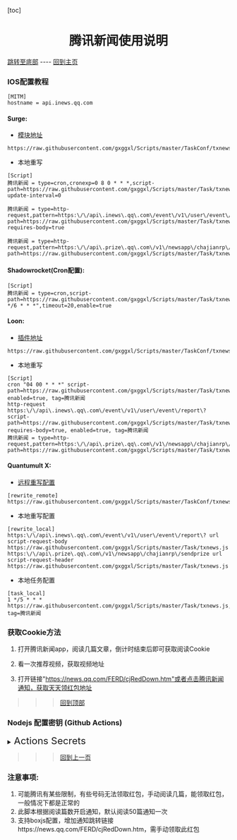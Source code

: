 

  [toc]  

 # <center> 腾讯新闻使用说明 </center>

 [跳转至底部](#注意事项)  ----  [回到主页](https://github.com/gxggxl/Scripts)

### IOS配置教程
 ```
[MITM]
hostname = api.inews.qq.com
 ```
#### Surge:
* [模块地址](https://raw.githubusercontent.com/gxggxl/Scripts/master/TaskConf/txnews/surge.sgmodule)

 ```
https://raw.githubusercontent.com/gxggxl/Scripts/master/TaskConf/txnews/surge.sgmodule
 ```
 * 本地重写
 
 ```
[Script]
腾讯新闻 = type=cron,cronexp=0 8 0 * * *,script-path=https://raw.githubusercontent.com/gxggxl/Scripts/master/Task/txnews.js,script-update-interval=0

腾讯新闻 = type=http-request,pattern=https:\/\/api\.inews\.qq\.com\/event\/v1\/user\/event\/report\?,script-path=https://raw.githubusercontent.com/gxggxl/Scripts/master/Task/txnews.js, requires-body=true

腾讯新闻 = type=http-request,pattern=https:\/\/api\.prize\.qq\.com\/v1\/newsapp\/chajianrp\/sendprize,script-path=https://raw.githubusercontent.com/gxggxl/Scripts/master/Task/txnews.js
```
#### Shadowrocket(Cron配置): 

```
[Script]
腾讯新闻 = type=cron,script-path=https://raw.githubusercontent.com/gxggxl/Scripts/master/Task/txnews.js,cronexpr="1 */6 * * *",timeout=20,enable=true
```
####  Loon:

* [插件地址](https://raw.githubusercontent.com/gxggxl/Scripts/master/TaskConf/txnews/loon.plugin)

 ```
https://raw.githubusercontent.com/gxggxl/Scripts/master/TaskConf/txnews/loon.plugin
 ```
* 本地重写
  
 ```
[Script]
cron "04 00 * * *" script-path=https://raw.githubusercontent.com/gxggxl/Scripts/master/Task/txnews.js, enabled=true, tag=腾讯新闻
http-request https:\/\/api\.inews\.qq\.com\/event\/v1\/user\/event\/report\? script-path=https://raw.githubusercontent.com/gxggxl/Scripts/master/Task/txnews.js, requires-body=true, enabled=true, tag=腾讯新闻
腾讯新闻 = type=http-request,pattern=https:\/\/api\.prize\.qq\.com\/v1\/newsapp\/chajianrp\/sendprize,script-path=https://raw.githubusercontent.com/gxggxl/Scripts/master/Task/txnews.js
```
#### Quantumult X:
   * [远程重写配置](https://raw.githubusercontent.com/gxggxl/Scripts/master/TaskConf/txnews/qx_rewite.txt)
   
```
[rewrite_remote]
https://raw.githubusercontent.com/gxggxl/Scripts/master/TaskConf/txnews/qx_rewite.txt
```
   * 本地重写配置
   
```
[rewrite_local]
https:\/\/api\.inews\.qq\.com\/event\/v1\/user\/event\/report\? url script-request-body https://raw.githubusercontent.com/gxggxl/Scripts/master/Task/txnews.js
https:\/\/api\.prize\.qq\.com\/v1\/newsapp\/chajianrp\/sendprize url script-request-header https://raw.githubusercontent.com/gxggxl/Scripts/master/Task/txnews.js
```
   * 本地任务配置
   
```
[task_local]
1 */5 * * * https://raw.githubusercontent.com/gxggxl/Scripts/master/Task/txnews.js, tag=腾讯新闻
```
###  获取Cookie方法

  1. 打开腾讯新闻app，阅读几篇文章，倒计时结束后即可获取阅读Cookie
  
  2. 看一次推荐视频，获取视频地址
  
  3. 打开链接"https://news.qq.com/FERD/cjRedDown.htm"或者点击腾讯新闻通知，获取天天领红包地址

 >>> [回到顶部](#IOS配置教程)

### Nodejs 配置密钥 (Github Actions)

<details>

  <summary>
    <span style="font-size:22">
       Actions Secrets 
    </span>
  </summary>  

| Name | 脚本相关YML | Value分割符 | 必须 / 可选 | 注意事项及样式(其中"xxx"代表任意字符) |
| :-------: | :------: | :-------: | ------ | ------- |
| TXNEWS_COOKIE | <span style="font-size:18; color:#0000ff">腾讯新闻 txnews.yml</span> | & | 必须 | 请求地址: "https://api.inews.qq.com/event/v1/user/event/report?"，  <br>腾讯新闻 Cookie: openxx=xxx |
| TXNEWS_SIGN | 同上 | # | 必须 | 请求地址同上， 阅读请求地址链接 |
| TXNEWS_VIDEO | 同上 | # | 必须 | 请求地址同上， 视频请求地址链接 |
| TXNEWS_NOTIFY_CONTROL | 同上 | true/false | 可选 | 腾讯新闻通知开关 <br>默认当余额大于2元且通知间隔为50时推送通知 |

</details>

 >>> [回到上一页](..)
 
### 注意事项:
   1. 可能腾讯有某些限制，有些号码无法领取红包，手动阅读几篇，能领取红包，一般情况下都是正常的
   2. 此脚本根据阅读篇数开启通知，默认阅读50篇通知一次
   3. 支持boxjs配置，增加通知跳转链接https://news.qq.com/FERD/cjRedDown.htm，需手动领取此红包





  
  
  
  
  
